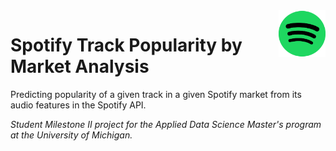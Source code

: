 
<img src="assets/spotify_icon.png" width="75" height="75" align="right">

# Spotify Track Popularity by Market Analysis


Predicting popularity of a given track in a given Spotify market from its audio features in the Spotify API.

*Student Milestone II project for the Applied Data Science Master's program at the University of Michigan.*

